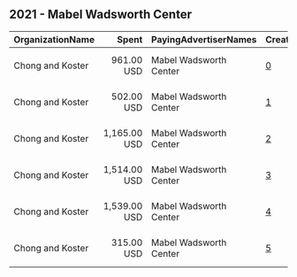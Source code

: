 ## 2021 - Mabel Wadsworth Center 
|OrganizationName|Spent|PayingAdvertiserNames|CreativeUrls|Impressions|Genders|AgeBrackets|CountryCodes|BillingAddresses|CandidateBallotInformation|
|:---|---:|:---|:---|---:|:---|:---|:---|:---|:---|
|Chong and Koster|961.00 USD|Mabel Wadsworth Center|[0](https://www.snap.com/political-ads/asset/ccf506e19e2b9876bdaaebe401e4ca5af9ae90a2ef904c10446b628a652bde52?mediaType=png)|191,604||40-|united states|"1640 Rhode Island Ave. NW, Suite 600,Washington,20036,US"||
|Chong and Koster|502.00 USD|Mabel Wadsworth Center|[1](https://www.snap.com/political-ads/asset/9bacc10bbde21be1f29e7bcdd4007c7095a81a3e29749754a16c464084dab361?mediaType=png)|96,554|||united states|"1640 Rhode Island Ave. NW, Suite 600,Washington,20036,US"||
|Chong and Koster|1,165.00 USD|Mabel Wadsworth Center|[2](https://www.snap.com/political-ads/asset/59ed566c88cb8a712997b58cc0f3032b85c9fdafd9e80f191e039bdcd57ef68b?mediaType=png)|245,545|||united states|"1640 Rhode Island Ave. NW, Suite 600,Washington,20036,US"||
|Chong and Koster|1,514.00 USD|Mabel Wadsworth Center|[3](https://www.snap.com/political-ads/asset/ba654f2154a75ffcf10833508955dd59eaf9939b4c53779afddd561cf0cf0721?mediaType=png)|317,412||40-|united states|"1640 Rhode Island Ave. NW, Suite 600,Washington,20036,US"||
|Chong and Koster|1,539.00 USD|Mabel Wadsworth Center|[4](https://www.snap.com/political-ads/asset/272882a7c207d88e43c07c1babb8b888fb5f2fd43f95c1965db116548668e403?mediaType=png)|315,361||40-|united states|"1640 Rhode Island Ave. NW, Suite 600,Washington,20036,US"||
|Chong and Koster|315.00 USD|Mabel Wadsworth Center|[5](https://www.snap.com/political-ads/asset/8f40864077a026a87b17055c225ce5709fa6384e3e3cf920ba8a97874e555086?mediaType=png)|56,847|||united states|"1640 Rhode Island Ave. NW, Suite 600,Washington,20036,US"||
